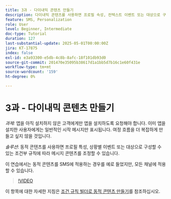 ```yaml
---
title: 3과 - 다이내믹 콘텐츠 만들기
description: 다이내믹 콘텐츠를 사용하면 프로필 속성, 컨텍스트 이벤트 또는 대상으로 구성할 수 있는 조건부 규칙에 따라 메시지 콘텐츠를 조정할 수 있습니다. 이 연습에서는 SMS에 동적 콘텐츠를 적용합니다.
feature: SMS, Personalization
role: User
level: Beginner, Intermediate
doc-type: Tutorial
duration: 127
last-substantial-update: 2025-05-01T00:00:00Z
jira: KT-17875
index: false
exl-id: e3a93300-e5db-4c8b-8afc-18f101db93d0
source-git-commit: 201470e35095b38617d1a1bb5d7b16c1e60f431e
workflow-type: tm+mt
source-wordcount: '159'
ht-degree: 0%

---
```


# 3과 - 다이내믹 콘텐츠 만들기

*과제:* 앱을 아직 설치하지 않은 고객에게만 앱을 설치하도록 요청해야 합니다. 이미 앱을 설치한 사용자에게는 일반적인 시작 메시지만 표시됩니다. 여정 흐름을 더 복잡하게 만들고 싶지 않을 것입니다. 

*솔루션*: 동적 콘텐츠를 사용하면 프로필 특성, 상황별 이벤트 또는 대상으로 구성할 수 있는 조건부 규칙에 따라 메시지 콘텐츠를 조정할 수 있습니다. 

이 연습에서는 동적 콘텐츠를 SMS에 적용하는 경우를 예로 들었지만, 모든 채널에 적용할 수 있습니다.

>[!VIDEO](https://video.tv.adobe.com/v/3457913/?learn=on&enablevpops)

이 항목에 대한 자세한 지침은 [조건 규칙 빌더로 동적 콘텐츠 만들기](/help/personalize-content/create-dynamic-content.md)를 참조하십시오.
